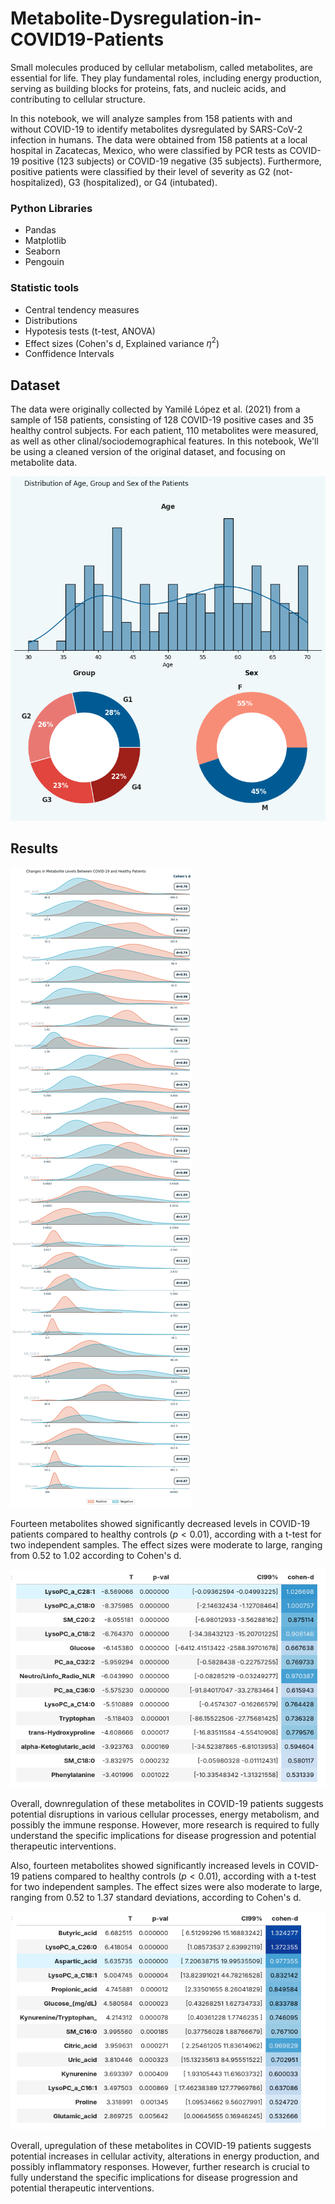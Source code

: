 # Metabolite-Dysregulation-in-COVID19-Patients

Small molecules produced by cellular metabolism, called metabolites, are essential for life. They play fundamental roles, including energy production, serving as building blocks for proteins, fats, and nucleic acids, and contributing to cellular structure.

In this notebook, we will analyze samples from 158 patients with and without COVID-19 to identify metabolites dysregulated by SARS-CoV-2 infection in humans. The data were obtained from 158 patients at a local hospital in Zacatecas, Mexico, who were classified by PCR tests as COVID-19 positive (123 subjects) or COVID-19 negative (35 subjects). Furthermore, positive patients were classified by their level of severity as G2 (not-hospitalized), G3 (hospitalized), or G4 (intubated).

### Python Libraries
* Pandas
* Matplotlib
* Seaborn
* Pengouin

### Statistic tools
* Central tendency measures
* Distributions
* Hypotesis tests (t-test, ANOVA)
* Effect sizes (Cohen's d, Explained variance $\eta^2$)
* Conffidence Intervals

## Dataset
The data were originally collected by Yamilé López et al. (2021) from a sample of 158 patients, consisting of 128 COVID-19 positive cases and 35 healthy control subjects. For each patient, 110 metabolites were measured, as well as other clinal/sociodemographical features. In this notebook, We'll be using a cleaned version of the original dataset, and focusing on metabolite data.

![Patient distributions](images/patient_distributions.png)


## Results

![Metabolites dysregulated](images/covid_vs_healthy_metabolite_levels.png)

Fourteen metabolites showed significantly decreased levels in COVID-19 patients compared to healthy controls ($p < 0.01$), according with a t-test for two independent samples. The effect sizes were moderate to large, ranging from 0.52 to 1.02 according to Cohen's d.

![Metabolites downregulated](images/metabolites_downregulated.png)

Overall, downregulation of these metabolites in COVID-19 patients suggests potential disruptions in various cellular processes, energy metabolism, and possibly the immune response. However, more research is required to fully understand the specific implications for disease progression and potential therapeutic interventions.

Also, fourteen metabolites showed significantly increased levels in COVID-19 patiens compared to healthy controls ($p < 0.01$), according with a t-test for two independent samples. The effect sizes were also moderate to large, ranging from 0.52 to 1.37 standard deviations, according to Cohen's d.

![Metabolites upregulated](images/metabolites_upregulated.png)

Overall, upregulation of these metabolites in COVID-19 patients suggests potential increases in cellular activity, alterations in energy production, and possibly inflammatory responses. However, further research is crucial to fully understand the specific implications for disease progression and potential therapeutic interventions.
